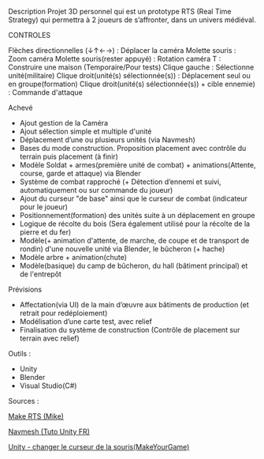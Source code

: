 Description
Projet 3D personnel qui est un prototype RTS (Real Time Strategy) qui permettra à 2 joueurs de s’affronter, dans un univers médiéval.

CONTROLES

Flèches directionnelles (↓↑←→) : Déplacer la caméra
Molette souris : Zoom caméra
Molette souris(rester appuyé) : Rotation caméra
T : Construire une maison (Temporaire/Pour tests)
Clique gauche : Sélectionne unité(militaire)
Clique droit(unité(s) sélectionnée(s)) : Déplacement seul ou en groupe(formation)
Clique droit(unité(s) sélectionnée(s)) + cible ennemie) : Commande d'attaque

Achevé

- Ajout gestion de la Caméra
- Ajout sélection simple et multiple d'unité
- Déplacement d’une ou plusieurs unités (via Navmesh)
- Bases du mode construction. Proposition placement avec contrôle du terrain puis placement (à finir)
- Modèle Soldat + armes(première unité de combat) + animations(Attente, course, garde et attaque) via Blender
- Système de combat rapproché (+ Détection d’ennemi et suivi, automatiquement ou sur commande du joueur)
- Ajout du curseur "de base" ainsi que le curseur de combat (indicateur pour le joueur)
- Positionnement(formation) des unités suite à un déplacement en groupe
- Logique de récolte du bois (Sera également utilisé pour la récolte de la pierre et du fer)
- Modèle(+ animation d'attente, de marche, de coupe et de transport de rondin) d'une nouvelle unité via Blender, le bûcheron (+ hache)
- Modèle arbre + animation(chute)
- Modèle(basique) du camp de bûcheron, du hall (bâtiment principal) et de l'entrepôt

Prévisions

- Affectation(via UI) de la main d’œuvre aux bâtiments de production (et retrait pour redéploiement)
- Modélisation d’une carte test, avec relief
- Finalisation du système de construction (Contrôle de placement sur terrain avec relief)

Outils :

- Unity
- Blender
- Visual Studio(C#)


Sources :

[Make RTS (Mike)](https://www.youtube.com/watch?v=-GfdKB_7mrY&list=PLtLToKUhgzwkCRQ9YAOtUIDbDQN5XXVAs)

[Navmesh (Tuto Unity FR)](https://www.youtube.com/watch?v=qOQVxPQ-C5Y&t=489s)

[Unity - changer le curseur de la souris(MakeYourGame)](https://www.youtube.com/watch?v=qifz_CXe4CQ&t=321s)

